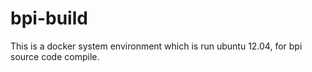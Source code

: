 # bpi-build

  This is a docker system environment which is run ubuntu 12.04, for bpi source code compile.
